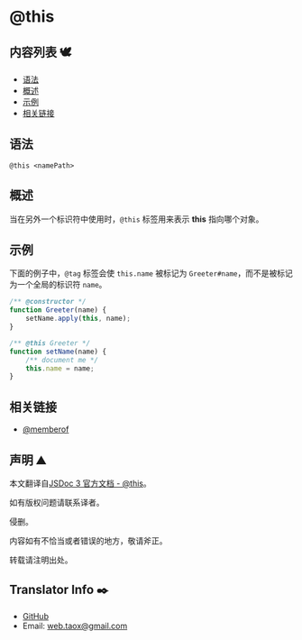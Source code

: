 # @this

## 内容列表 🕊️

* [语法](#syntax "syntax")
* [概述](#overview "overview")
* [示例](#examples "examples")
* [相关链接](#related "related links")

## <span id="syntax">语法</span>

`@this <namePath>`

## <span id="overview">概述</span>

当在另外一个标识符中使用时，`@this` 标签用来表示 **this** 指向哪个对象。

## <span id="examples">示例</span>

下面的例子中，`@tag` 标签会使 `this.name` 被标记为 `Greeter#name`，而不是被标记为一个全局的标识符 `name`。

```javascript
/** @constructor */
function Greeter(name) {
    setName.apply(this, name);
}

/** @this Greeter */
function setName(name) {
    /** document me */
    this.name = name;
}
```

## <span id="related">相关链接</span>

* [@memberof](https://ninjiahub.github.io/JSDoc/docs/tags/memberof "tag @memberof")

## 声明 ⛰️

本文翻译自[JSDoc 3 官方文档 - @this](http://usejsdoc.org/tags-this.html "tag @this")。

如有版权问题请联系译者。

侵删。

内容如有不恰当或者错误的地方，敬请斧正。

转载请注明出处。

## Translator Info ✒️

* [GitHub](https://github.com/Tao-Quixote)
* Email: <web.taox@gmail.com>